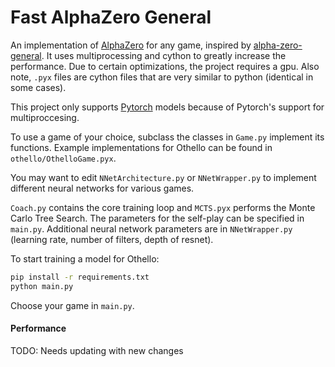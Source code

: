 # Fast AlphaZero General

An implementation of [AlphaZero](https://deepmind.com/blog/alphago-zero-learning-scratch/) for any game, inspired by [alpha-zero-general](https://github.com/suragnair/alpha-zero-general/). It uses multiprocessing and cython to greatly increase the performance. Due to certain optimizations, the project requires a gpu. Also note, `.pyx` files are cython files that are very similar to python (identical in some cases).

This project only supports [Pytorch](https://pytorch.org/) models because of Pytorch's support for multiproccesing.

To use a game of your choice, subclass the classes in `Game.py` implement its functions. Example implementations for Othello can be found in `othello/OthelloGame.pyx`.

You may want to edit `NNetArchitecture.py` or `NNetWrapper.py` to implement different neural networks for various games.

`Coach.py` contains the core training loop and `MCTS.pyx` performs the Monte Carlo Tree Search. The parameters for the self-play can be specified in `main.py`. Additional neural network parameters are in `NNetWrapper.py` (learning rate, number of filters, depth of resnet).

To start training a model for Othello:

```bash
pip install -r requirements.txt
python main.py
```

Choose your game in `main.py`.

#### Performance

TODO: Needs updating with new changes
